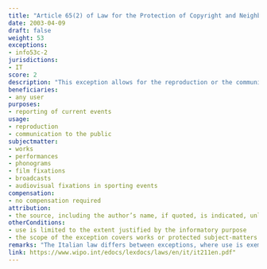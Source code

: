 ```yaml
---
title: "Article 65(2) of Law for the Protection of Copyright and Neighbouring Rights"
date: 2003-04-09 
draft: false
weight: 53
exceptions:
- info53c-2
jurisdictions:
- IT
score: 2
description: "This exception allows for the reproduction or the communication to the public of works or protected subject-matters utilized during current events for the purposes of reporting the above current events and to the extent justified by the informatory purpose, as long as the source, including the author’s name, if quoted, is indicated, unless it turns out to be impossible." 
beneficiaries:
- any user
purposes: 
- reporting of current events
usage:
- reproduction 
- communication to the public 
subjectmatter:
- works
- performances
- phonograms
- film fixations
- broadcasts
- audiovisual fixations in sporting events
compensation:
- no compensation required
attribution: 
- the source, including the author’s name, if quoted, is indicated, unless it turns out to be impossible
otherConditions: 
- use is limited to the extent justified by the informatory purpose
- the scope of the exception covers works or protected subject-matters utilized during current events
remarks: "The Italian law differs between exceptions, where use is exempt from the rightsholder's authorisation and no payment is due, and limitations, where payment of equitable compensation is due.<br /><br />Under art. 71decies, exceptions and limitations to authors’ right apply also to the neighbouring rights."
link: https://www.wipo.int/edocs/lexdocs/laws/en/it/it211en.pdf"
---
```


